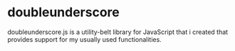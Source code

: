 # doubleunderscore
doubleunderscore.js is a utility-belt library for JavaScript that i created that provides support for my usually used functionalities.
